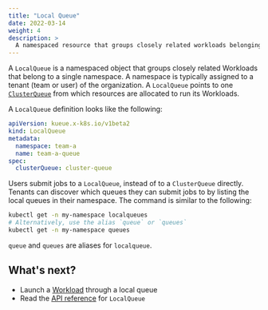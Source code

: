 ```yaml
---
title: "Local Queue"
date: 2022-03-14
weight: 4
description: >
  A namespaced resource that groups closely related workloads belonging to a single tenant.
---
```


A `LocalQueue` is a namespaced object that groups closely related Workloads
that belong to a single namespace. A namespace is typically assigned to a tenant
(team or user) of the organization. A `LocalQueue` points to one [`ClusterQueue`](/docs/concepts/cluster_queue)
from which resources are allocated to run its Workloads.

A `LocalQueue` definition looks like the following:

```yaml
apiVersion: kueue.x-k8s.io/v1beta2
kind: LocalQueue
metadata:
  namespace: team-a 
  name: team-a-queue
spec:
  clusterQueue: cluster-queue 
```

Users submit jobs to a `LocalQueue`, instead of to a `ClusterQueue` directly.
Tenants can discover which queues they can submit jobs to by listing the
local queues in their namespace. The command is similar to the following:

```sh
kubectl get -n my-namespace localqueues
# Alternatively, use the alias `queue` or `queues`
kubectl get -n my-namespace queues
```

`queue` and `queues` are aliases for `localqueue`.

## What's next?

- Launch a [Workload](/docs/concepts/workload) through a local queue
- Read the [API reference](/docs/reference/kueue.v1beta1/#kueue-x-k8s-io-v1beta1-LocalQueue) for `LocalQueue`
